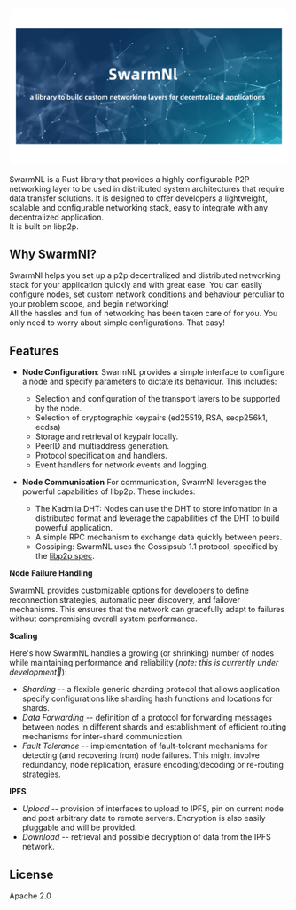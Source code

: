 <img src="https://github.com/algorealmInc/SwarmNL/blob/c3fe530350ec37755c64b47cba06361d39b3b095/SwarmNl.png" alt="SwarmNl" style="border-radius: 15px !important;">

SwarmNL is a Rust library that provides a highly configurable P2P networking layer to be used in distributed system architectures that require data transfer solutions.
It is designed to offer developers a lightweight, scalable and configurable networking stack, easy to integrate with any decentralized application.<br>
It is built on libp2p.

## Why SwarmNl?
SwarmNl helps you set up a p2p decentralized and distributed networking stack for your application quickly and with great ease. You can easily configure nodes, set custom network conditions and behaviour perculiar to your problem scope, and begin networking!<br>
All the hassles and fun of networking has been taken care of for you. You only need to worry about simple configurations. That easy!

## Features
- **Node Configuration**: SwarmNL provides a simple interface to configure a node and specify parameters to dictate its behaviour. This includes:
    - Selection and configuration of the transport layers to be supported by the node.
    - Selection of cryptographic keypairs (ed25519, RSA, secp256k1, ecdsa)
    - Storage and retrieval of keypair locally.
    - PeerID and multiaddress generation.
    - Protocol specification and handlers.
    - Event handlers for network events and logging.

- **Node Communication** For communication, SwarmNl leverages the powerful capabilities of libp2p. These includes:  
    - The Kadmlia DHT: Nodes can use the DHT to store infomation in a distributed format and leverage the capabilities of the DHT to build powerful application.
    - A simple RPC mechanism to exchange data quickly between peers.
    - Gossiping: SwarmNL uses the Gossipsub 1.1 protocol, specified by the [libp2p spec](https://github.com/libp2p/specs/blob/master/pubsub/gossipsub/gossipsub-v1.1.md).

**Node Failure Handling**

SwarmNL provides customizable options for developers to define reconnection strategies, automatic peer discovery, and failover mechanisms. This ensures that the network can gracefully adapt to failures without compromising overall system performance.

**Scaling**

Here's how SwarmNL handles a growing (or shrinking) number of nodes while maintaining performance and reliability (_note: this is currently under development👷_):

- *Sharding* -- a flexible generic sharding protocol that allows application specify configurations like sharding hash functions and locations for shards.
- *Data Forwarding* -- definition of a protocol for forwarding messages between nodes in different shards and establishment of efficient routing mechanisms for inter-shard communication.
- *Fault Tolerance* -- implementation of fault-tolerant mechanisms for detecting (and recovering from) node failures. This might involve redundancy, node replication, erasure encoding/decoding or re-routing strategies.

**IPFS**

- *Upload* -- provision of interfaces to upload to IPFS, pin on current node and post arbitrary data to remote servers. Encryption is also easily pluggable and will be provided.
- *Download* -- retrieval and possible decryption of data from the IPFS network.

## License

Apache 2.0
